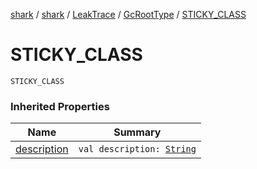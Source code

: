 [shark](../../../index.md) / [shark](../../index.md) / [LeakTrace](../index.md) / [GcRootType](index.md) / [STICKY_CLASS](./-s-t-i-c-k-y_-c-l-a-s-s.md)

# STICKY_CLASS

`STICKY_CLASS`

### Inherited Properties

| Name | Summary |
|---|---|
| [description](description.md) | `val description: `[`String`](https://kotlinlang.org/api/latest/jvm/stdlib/kotlin/-string/index.html) |
